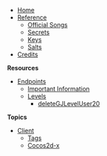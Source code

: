 - [Home](/)
- [Reference]()
    - [Official Songs](/reference/songs)
    - [Secrets](/reference/secrets)
    - [Keys](/reference/keys)
    - [Salts](/reference/salts)
- [Credits](/)

**Resources**

- [Endpoints]()
    - [Important Information](/endpoints/generic)
    - [Levels]()
        - [deleteGJLevelUser20](/endpoints/deleteGJLevelUser20.md)

**Topics**

- [Client]()
    - [Tags](/Topics/client/tags)
    - [Cocos2d-x](/Topics/client/cocos2d-x)